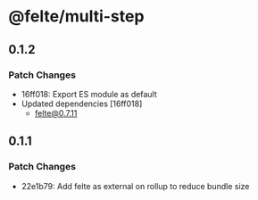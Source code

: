 # @felte/multi-step

## 0.1.2

### Patch Changes

- 16ff018: Export ES module as default
- Updated dependencies [16ff018]
  - felte@0.7.11

## 0.1.1

### Patch Changes

- 22e1b79: Add felte as external on rollup to reduce bundle size
